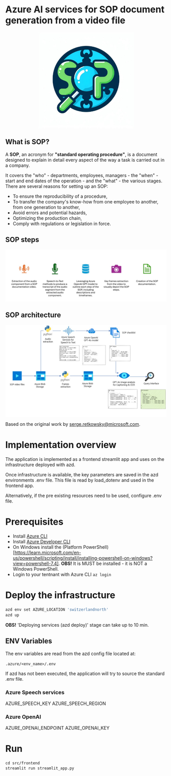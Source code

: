 # Azure AI services for SOP document generation from a video file

<div style="display: flex; justify-content: center; align-items: center;">
    <img src="./images/sop.jpg" width=300 >
</div>

## What is SOP?

A **SOP**, an acronym for **"standard operating procedure"**, is a document designed to explain in detail every aspect of the way a task is carried out in a company.

It covers the "who" - departments, employees, managers - the "when" - start and end dates of the operation - and the "what" - the various stages.
There are several reasons for setting up an SOP:
- To ensure the reproducibility of a procedure,
- To transfer the company's know-how from one employee to another, from one generation to another,
- Avoid errors and potential hazards,
- Optimizing the production chain,
- Comply with regulations or legislation in force.

## SOP steps

<div style="display: flex; justify-content: center; align-items: center;">
    <img src="./images/sop_steps.jpg"/>
</div>

## SOP architecture

<div style="display: flex; justify-content: center; align-items: center;">
    <img src="./images/sop_architecture.jpg"/>
</div>

Based on the original work by [serge.retkowsky@microsoft.com](https://github.com/retkowsky).

# Implementation overview

The application is implemented as a frontend streamlit app and uses on the infrastructure deployed with azd.

Once infrastructure is available, the key parameters are saved in the azd environments .env file.  This file is read by load_dotenv and used in the frontend app.

Alternatively, if the pre existing resources need to be used, configure .env file.

# Prerequisites

- Install [Azure CLI](https://learn.microsoft.com/en-us/cli/azure/install-azure-cli)
- Install [Azure Developer CLI](https://learn.microsoft.com/en-us/azure/developer/azure-developer-cli/install-azd)
- On Windows install the (Platform PowerShell)[https://learn.microsoft.com/en-us/powershell/scripting/install/installing-powershell-on-windows?view=powershell-7.4]. **OBS!** It is MUST be installed - it is NOT a Windows PowerShell.
- Login to your tentnant with Azure CLI `az login`

# Deploy the infrastructure

```sh
azd env set AZURE_LOCATION 'switzerlandnorth'
azd up
```

**OBS!** 'Deploying services (azd deploy)' stage can take up to 10 min.

## ENV Variables

The env variables are read from the azd config file located at:

```.azure/<env_name>/.env```

If azd has not been executed, the application will try to source the standard .env file.

### Azure Speech services

AZURE_SPEECH_KEY
AZURE_SPEECH_REGION

### Azure OpenAI
AZURE_OPENAI_ENDPOINT
AZURE_OPENAI_KEY

# Run

```
cd src/frontend
streamlit run streamlit_app.py
```
